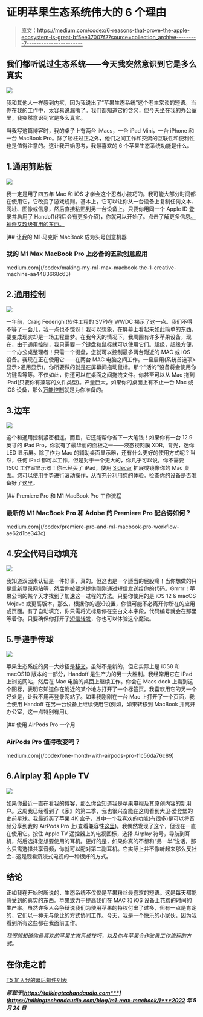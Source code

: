 # 证明苹果生态系统伟大的 6 个理由

> 原文：<https://medium.com/codex/6-reasons-that-prove-the-apple-ecosystem-is-great-bf5ee37007f2?source=collection_archive---------7----------------------->

## 我们都听说过生态系统——今天我突然意识到它是多么真实

![](img/d55bfd8103fc9a0ba532659a24c9501f.png)

我和其他人一样感到内疚，因为我说出了“苹果生态系统”这个老生常谈的短语。当你在我的工作中，太容易说漏嘴了。我们都知道它的含义，但今天坐在我的办公室里，我突然意识到它是多么真实。

当我写这篇博客时，我的桌子上有两台 iMacs，一台 iPad Mini，一台 iPhone 和一台 MacBook Pro。除了矫枉过正之外，他们之间工作和交流的互联性和便利性也是值得注意的。这让我开始思考，我最喜欢的 6 个苹果生态系统功能是什么。

## 1.通用剪贴板

![](img/38340b5d3ee97ac022ef58893a819105.png)

我一定是用了四五年 Mac 和 iOS 才学会这个忍者小技巧的。我可能大部分时间都在使用它，它改变了游戏规则。基本上，它可以让你从一台设备上复制任何文本、网址、图像或信息，然后直接粘贴到另一台设备上。只要你用同一个 Apple ID 登录并启用了 Handoff(稍后会有更多介绍)，你就可以开始了。点击了解更多信息[。神奇又超级有用的东西。](https://support.apple.com/en-gb/HT209460)

[](/codex/making-my-m1-max-macbook-the-1-creative-machine-aa4483668c63) [## 让我的 M1·马克斯 MacBook 成为头号创意机器

### 我的 M1 Max MacBook Pro 上必备的五款创意应用

medium.com](/codex/making-my-m1-max-macbook-the-1-creative-machine-aa4483668c63) 

## 2.通用控制

![](img/a0447ace178d8a451bdb01bc2fe98f5e.png)

一年前，Craig Federighi(软件工程的 SVP)在 WWDC 揭示了这一点。我们不得不等了一会儿，我一点也不惊讶！我可以想象，在屏幕上看起来如此简单的东西，要变成现实却是一场工程噩梦。在我今天的情况下，我周围有许多苹果设备，现在，由于通用控制，我只需要*一个*键盘和鼠标就可以使用它们。超级，超级方便，一个办公桌整理者！只需一个键盘，您就可以控制最多两台附近的 MAC 或 iOS 设备。我现在正在使用它——在两台 MAC 电脑之间工作。一旦启用(系统首选项>显示>通用显示)，你所要做的就是在屏幕间拖动鼠标。那个“活的”设备将会使用你的键盘等等。不仅如此，你还可以在桌面之间拖拽文件。你甚至可以从 Mac 拖到 iPad(只要你有兼容的文件类型)。产量巨大。如果你的桌面上有不止一台 Mac 或 iOS 设备，那么[万能控制](https://support.apple.com/en-us/HT212757)就是为你准备的。

## 3.边车

![](img/84639d78799262b7a8ee498f2184913e.png)

这个和通用控制紧密相连。而且，它还能帮你省下一大笔钱！如果你有一台 12.9 英寸的 iPad Pro，你就有了最华丽的面板之一——液态视网膜 XDR，背光，迷你 LED 显示屏。除了作为 Mac 的辅助桌面显示器，还有什么更好的使用方式呢？当然，任何 iPad 都可以工作，但是对于一个更大的，你几乎可以说，你不需要 1500 工作室显示器！你已经买了 iPad，使用 [Sidecar](https://support.apple.com/en-gb/HT210380) 扩展或镜像你的 Mac 桌面。您可以使用手势进行滚动操作，从而充分利用您的体验。检查你的设备是否准备好了[这里](https://support.apple.com/en-gb/HT210380)。

[](/codex/premiere-pro-and-m1-macbook-pro-workflow-ae62d1be343c) [## Premiere Pro 和 M1 MacBook Pro 工作流程

### 最新的 M1 MacBook Pro 和 Adobe 的 Premiere Pro 配合得如何？

medium.com](/codex/premiere-pro-and-m1-macbook-pro-workflow-ae62d1be343c) 

## 4.安全代码自动填充

![](img/e8e23cb29fa569ba8516e1916e422c3c.png)

我知道双因素认证是一件好事，真的。但这也是一个适当的屁股痛！当你想做的只是重新登录网站等，然后你被要求提供刚刚通过短信发送给你的代码。Grrrrr！苹果公司的某个天才找到了加速这一过程的方法。只要你使用的是 iOS 12 & macOS Mojave 或更高版本，那么，根据你的通知设置，你很可能不必离开你所在的应用或页面。有了自动填充，你只需将光标悬停在空白文本字段，代码编号就会在那里等着你。只要确保你打开了[短信转发](https://support.apple.com/en-gb/HT210380)，你也可以体验这个魔法。

## 5.手递手传球

![](img/7a9a63fb5ba1328c3188a56a6709372d.png)

苹果生态系统的另一大妙招是[移交](https://support.apple.com/en-gb/HT209455)。虽然不是新的，但它实际上是 iOS8 和 macOS10 版本的一部分，Handoff 是生产力的另一大胜利。我经常用它在 iPad 上浏览网站，然后在 Mac 电脑的桌面上继续工作。你会在 Macs dock 上看到这个图标，表明它知道你在附近的某个地方打开了一个标签页。我喜欢用它的另一个好处是，让我不用再登录网站了。如果我刚刚在一台 Mac 上打开了一个页面，我会使用 Handoff 在另一台设备上继续使用它(例如，如果转移到 MacBook 并离开办公室，这一点特别有用)。

[](/codex/one-month-with-airpods-pro-f1c56da76c89) [## 使用 AirPods Pro 一个月

### AirPods Pro 值得改变吗？

medium.com](/codex/one-month-with-airpods-pro-f1c56da76c89) 

## 6.Airplay 和 Apple TV

![](img/27ce36d4e9c5821c626d93940d03ec45.png)

如果你最近一直在看我的博客，那么你会知道我是苹果电视及其原创内容的新用户。这周我已经看到了《家》的第二季，我也很兴奋能在这周看到大卫·爱登堡的史前星球。我最近买了苹果 4K 盒子，其中一个我喜欢的功能(有很多)是可以将音频分享到我的 AirPods Pro 上(查看兼容性[这里](https://support.apple.com/en-gb/guide/airpods/dev28f39a9e7/web))。我偶然发现了这个，但现在一直在使用它。按住 Apple TV 遥控器上的电视图标，选择 Airplay 符号，导航到耳机，然后选择您想要使用的耳机。更好的是，如果你真的不想和“另一半”说话，那么只需选择共享音频，你就可以配对第二副耳机。它实际上并不像听起来那么反社会…这是观看沉浸式电视的一种很好的方式。

## 结论

正如我在开始时所说的，生态系统不仅仅是苹果粉丝最喜欢的短语。这是每天都能感受到的真实的东西。苹果致力于提高我们在 MAC 和 iOS 设备上花费的时间的生产率。虽然许多人会争辩说我们为使用苹果的特权付出了过多，但有一点是肯定的，它们以一种无与伦比的方式协同工作。今天，我是一个快乐的小家伙，因为我看到所有这些都在我面前工作。

*我很想知道你最喜欢的苹果生态系统技巧，以及你与苹果合作改善工作流程的方式。*

## 在你走之前

[T5 加入我的幕后邮件列表 ](https://www.talkingtechandaudio.com)

***原载于***[***https://talkingtechandaudio.com***](https://talkingtechandaudio.com/blog/m1-max-macbook/)***2022 年 5 月 24 日***